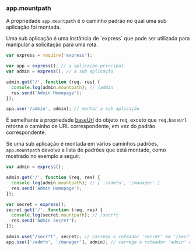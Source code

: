 <h3 id='app.mountpath'>app.mountpath</h3>

A propriedade `app.mountpath` é o caminho padrão no qual uma sub aplicação foi montada.

<div class="doc-box doc-info" markdown="1">
  Uma sub aplicação é uma instância de `express` que pode ser utilizada para manipular a solicitação para uma rota.
</div>

~~~js
var express = require('express');

var app = express(); // a aplicação principal
var admin = express(); // a sub aplicação

admin.get('/', function (req, res) {
  console.log(admin.mountpath); // /admin
  res.send('Admin Homepage');
});

app.use('/admin', admin); // montar a sub aplicação
~~~

É semelhante à propriedade [baseUrl](#req.baseUrl) do objeto `req`, exceto que `req.baseUrl` retorna o caminho de URL correspondente, em vez do padrão correspondente.

Se uma sub aplicação é montada em vários caminhos padrões, `app.mountpath` devolve a lista de padrões que está montado, como mostrado no exemplo a seguir.

~~~js
var admin = express();

admin.get('/', function (req, res) {
  console.log(admin.mountpath); // [ '/adm*n', '/manager' ]
  res.send('Admin Homepage');
});

var secret = express();
secret.get('/', function (req, res) {
  console.log(secret.mountpath); // /secr*t
  res.send('Admin Secret');
});

admin.use('/secr*t', secret); // carrega o roteador 'secret' em '/secr*t', sobre a sub aplicação 'admin'
app.use(['/adm*n', '/manager'], admin); // carrega o roteador 'admin' em '/adm*n' e '/manager', sobre a aplicação pai
~~~

